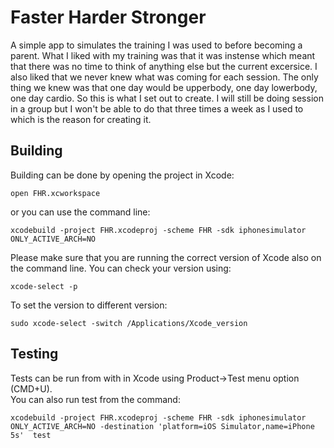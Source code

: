 # Faster Harder Stronger
A simple app to simulates the training I was used to before becoming a parent. What I liked with my training was that it was instense which meant that there was no time to think of anything else but the current excersice. I also liked that we never knew what was coming for each session. The only thing we knew was that one day would be upperbody, one day lowerbody, one day cardio. So this is what I set out to create. I will still be doing session in a group but I won't be able to do that three times a week as I used to which is the reason for creating it.

## Building

Building can be done by opening the project in Xcode:

    open FHR.xcworkspace

or you can use the command line:

    xcodebuild -project FHR.xcodeproj -scheme FHR -sdk iphonesimulator ONLY_ACTIVE_ARCH=NO

Please make sure that you are running the correct version of Xcode also on the command line. You can check
your version using:

    xcode-select -p

To set the version to different version:

    sudo xcode-select -switch /Applications/Xcode_version
    

## Testing
Tests can be run from with in Xcode using Product->Test menu option (CMD+U).  
You can also run test from the command:

    xcodebuild -project FHR.xcodeproj -scheme FHR -sdk iphonesimulator ONLY_ACTIVE_ARCH=NO -destination 'platform=iOS Simulator,name=iPhone 5s'  test

